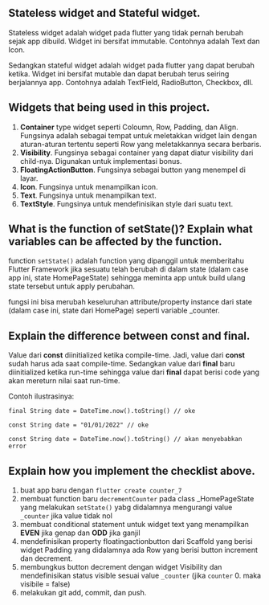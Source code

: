 ## Stateless widget and Stateful widget.
Stateless widget adalah widget pada flutter yang tidak pernah berubah sejak app dibuild. Widget ini bersifat immutable. Contohnya adalah Text dan Icon. 

Sedangkan stateful widget adalah widget pada flutter yang dapat berubah ketika. Widget ini bersifat mutable dan dapat berubah terus seiring berjalannya app. Contohnya adalah TextField, RadioButton, Checkbox, dll.

## Widgets that being used in this project.
1. **Container** type widget seperti Coloumn, Row, Padding, dan Align. Fungsinya adalah sebagai tempat untuk meletakkan widget lain dengan aturan-aturan tertentu seperti Row yang meletakkannya secara berbaris.
2. **Visibility**. Fungsinya sebagai container yang dapat diatur visibility dari child-nya. Digunakan untuk implementasi bonus.
3. **FloatingActionButton**. Fungsinya sebagai button yang menempel di layar.
4. **Icon**. Fungsinya untuk menampilkan icon.
5. **Text**. Fungsinya untuk menampilkan text.
6. **TextStyle**. Fungsinya untuk mendefinisikan style dari suatu text.

## What is the function of setState()? Explain what variables can be affected by the function.
function `setState()` adalah function yang dipanggil untuk memberitahu Flutter Framework jika sesuatu telah berubah di dalam state (dalam case app ini, state HomePageState) sehingga meminta app untuk build ulang state tersebut untuk apply perubahan.

fungsi ini bisa merubah keseluruhan attribute/property instance dari state (dalam case ini, state dari HomePage) seperti variable _counter.

## Explain the difference between const and final.
Value dari **const** diinitialized ketika compile-time. Jadi, value dari **const** sudah harus ada saat compile-time.
Sedangkan value dari **final** baru diinitialized ketika run-time sehingga value dari **final** dapat berisi code yang akan mereturn nilai saat run-time.

Contoh ilustrasinya:
```
final String date = DateTime.now().toString() // oke

const String date = "01/01/2022" // oke

const String date = DateTime.now().toString() // akan menyebabkan error
```

## Explain how you implement the checklist above.
1. buat app baru dengan `flutter create counter_7`
2. membuat function baru `decrementCounter` pada class _HomePageState yang melakukan `setState()` yabg didalamnya mengurangi value `_counter` jika value tidak nol
3. membuat conditional statement untuk widget text yang menampilkan **EVEN** jika genap dan **ODD** jika ganjil
4. mendefinisikan property floatingactionbutton dari Scaffold yang berisi widget Padding yang didalamnya ada Row yang berisi button increment dan decrement.
5. membungkus button decrement dengan widget Visibility dan mendefinisikan status visible sesuai value `_counter` (jika `counter` 0. maka visibile = false)
6. melakukan git add, commit, dan push.
